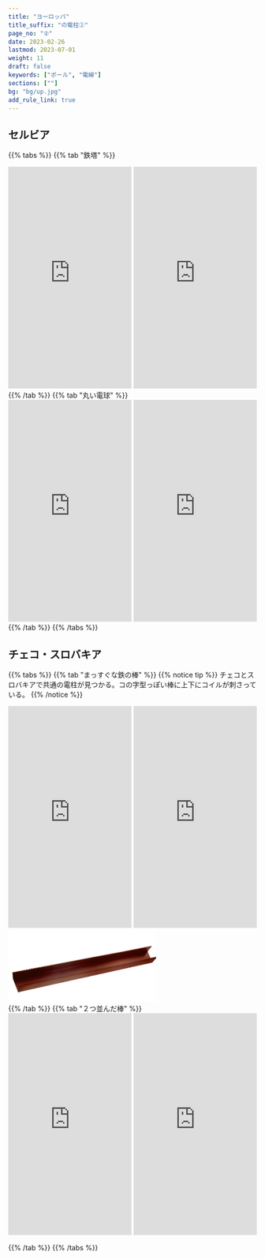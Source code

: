 ```yaml
---
title: "ヨーロッパ"
title_suffix: "の電柱②"
page_no: "②"
date: 2023-02-26
lastmod: 2023-07-01
weight: 11
draft: false
keywords: ["ポール", "電線"]
sections: [""]
bg: "bg/up.jpg"
add_rule_link: true
---
```



## セルビア

{{% tabs %}}
{{% tab "鉄塔" %}}
<div class="googlemap-if">
<iframe src="https://www.google.com/maps/embed?pb=!4v1686308074970!6m8!1m7!1sP77Cl5MhZDIdPzBvLDCd4A!2m2!1d45.37508093988659!2d20.06254718369127!3f28.67917983132158!4f0.3532942720845398!5f2.5103856977597823" width="250" height="450" style="border:0;" allowfullscreen="" loading="lazy" referrerpolicy="no-referrer-when-downgrade"></iframe>
<iframe src="https://www.google.com/maps/embed?pb=!4v1686308344949!6m8!1m7!1ssp7Lu2LTB6FVcw3dY4BClg!2m2!1d43.22189679151939!2d22.31493161296106!3f212.0753471400689!4f12.891456495584038!5f1.5353860272464637" width="250" height="450" style="border:0;" allowfullscreen="" loading="lazy" referrerpolicy="no-referrer-when-downgrade"></iframe>
</div>
{{% /tab %}}
{{% tab "丸い電球" %}}
<div class="googlemap-if">
<iframe src="https://www.google.com/maps/embed?pb=!4v1686314568871!6m8!1m7!1si9rzobQFP4Os68ZkRaBAxw!2m2!1d43.98911147213687!2d20.84550091900998!3f41.6161568561028!4f12.60588196150303!5f2.1959668888822668" width="250" height="450" style="border:0;" allowfullscreen="" loading="lazy" referrerpolicy="no-referrer-when-downgrade"></iframe>
<iframe src="https://www.google.com/maps/embed?pb=!4v1686314669697!6m8!1m7!1sO2aA2RNQxMu4O4DwQf4b_w!2m2!1d42.99512458520814!2d21.95204586055933!3f57.03643679840653!4f7.52740472193598!5f1.3270147405865347" width="250" height="450" style="border:0;" allowfullscreen="" loading="lazy" referrerpolicy="no-referrer-when-downgrade"></iframe>
</div>
{{% /tab %}}
{{% /tabs %}}

## チェコ・スロバキア


{{% tabs %}}
{{% tab "まっすぐな鉄の棒" %}}
{{% notice tip %}}
チェコとスロバキアで共通の電柱が見つかる。コの字型っぽい棒に上下にコイルが刺さっている。
{{% /notice %}}

<div class="googlemap-if">
<iframe src="https://www.google.com/maps/embed?pb=!4v1686594386635!6m8!1m7!1sxH6l7uYoKzjXj28AC1K9pQ!2m2!1d49.38437426271587!2d15.36905043271308!3f44.10100217882954!4f29.88161714379865!5f3.325193203789971" width="250" height="450" style="border:0;" allowfullscreen="" loading="lazy" referrerpolicy="no-referrer-when-downgrade"></iframe>
<iframe src="https://www.google.com/maps/embed?pb=!4v1686594548149!6m8!1m7!1sXNYT_36W9Z5DDiGTZ3S2Mw!2m2!1d49.70806573351916!2d13.41885583096088!3f191.27219417026123!4f37.06150617937257!5f3.325193203789971" width="250" height="450" style="border:0;" allowfullscreen="" loading="lazy" referrerpolicy="no-referrer-when-downgrade"></iframe>
</div>

<div class="googlemap-if unclickable">
<img src="../../../rule/europe/czechia/bar.png" width="300px">
</div>
{{% /tab %}}
{{% tab "２つ並んだ棒" %}}

<div class="googlemap-if">
<iframe src="https://www.google.com/maps/embed?pb=!4v1686595475450!6m8!1m7!1s6TWCtY6MYfHQD4_CG75V3A!2m2!1d49.18196165848737!2d16.48964443755139!3f44.432808772408805!4f29.841552503123765!5f3.325193203789971" width="250" height="450" style="border:0;" allowfullscreen="" loading="lazy" referrerpolicy="no-referrer-when-downgrade"></iframe>
<iframe src="https://www.google.com/maps/embed?pb=!4v1686595823142!6m8!1m7!1suzL342DLxTlHpBt6_vc6PA!2m2!1d49.12844432927459!2d16.6558420676652!3f149.51272206811763!4f39.53331163003605!5f3.325193203789971" width="250" height="450" style="border:0;" allowfullscreen="" loading="lazy" referrerpolicy="no-referrer-when-downgrade"></iframe>
</div>

{{% /tab %}}
{{% /tabs %}}
